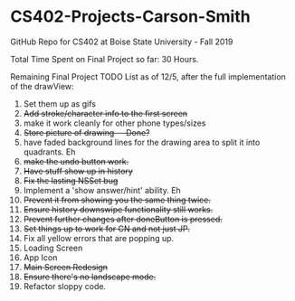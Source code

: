 # CS402-Projects-Carson-Smith
GitHub Repo for CS402 at Boise State University - Fall 2019

Total Time Spent on Final Project so far:
30 Hours.

Remaining Final Project TODO List as of 12/5, after the full implementation of the drawView:

1. Set them up as gifs
2. ~~Add stroke/character info to the first screen~~
3. make it work cleanly for other phone types/sizes
4. ~~Store picture of drawing -- Done?~~
5. have faded background lines for the drawing area to split it into quadrants.  Eh
6. ~~make the undo button work.~~
7. ~~Have stuff show up in history~~
8. ~~Fix the lasting NSSet bug~~
9. Implement a 'show answer/hint' ability.  Eh
10. ~~Prevent it from showing you the same thing twice.~~
11. ~~Ensure history downswipe functionality still works.~~
12. ~~Prevent further changes after doneButton is pressed.~~
13. ~~Set things up to work for CN and not just JP.~~
14. Fix all yellow errors that are popping up.
15. Loading Screen
16. App Icon
17. ~~Main Screen Redesign~~
18. ~~Ensure there's no landscape mode.~~
19. Refactor sloppy code.
